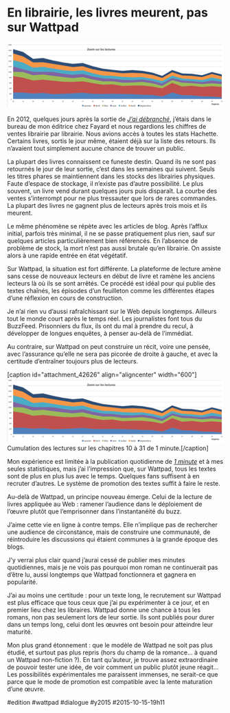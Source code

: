 # En librairie, les livres meurent, pas sur Wattpad

![](_i/wattapd9.png)

En 2012, quelques jours après la sortie de *[J’ai débranché](../../page/jai-debranche)*, j’étais dans le bureau de mon éditrice chez Fayard et nous regardions les chiffres de ventes librairie par librairie. Nous avions accès à toutes les stats Hachette. Certains livres, sortis le jour même, étaient déjà sur la liste des retours. Ils n’avaient tout simplement aucune chance de trouver un public.

La plupart des livres connaissent ce funeste destin. Quand ils ne sont pas retournés le jour de leur sortie, c’est dans les semaines qui suivent. Seuls les titres phares se maintiennent dans les stocks des librairies physiques. Faute d’espace de stockage, il n’existe pas d’autre possibilité. Le plus souvent, un livre vend durant quelques jours puis disparaît. La courbe des ventes s’interrompt pour ne plus tressauter que lors de rares commandes. La plupart des livres ne gagnent plus de lecteurs après trois mois et ils meurent.

Le même phénomène se répète avec les articles de blog. Après l’afflux initial, parfois très minimal, il ne se passe pratiquement plus rien, sauf sur quelques articles particulièrement bien référencés. En l’absence de problème de stock, la mort n’est pas aussi brutale qu’en librairie. On assiste alors à une rapide entrée en état végétatif.

Sur Wattpad, la situation est fort différente. La plateforme de lecture amène sans cesse de nouveaux lecteurs en début de livre et ramène les anciens lecteurs là où ils se sont arrêtés. Ce procédé est idéal pour qui publie des textes chaînés, les épisodes d’un feuilleton comme les différentes étapes d’une réflexion en cours de construction.

Je n’ai rien vu d’aussi rafraîchissant sur le Web depuis longtemps. Ailleurs tout le monde court après le temps réel. Les journalistes font tous du BuzzFeed. Prisonniers du flux, ils ont du mal à prendre du recul, à développer de longues enquêtes, à penser au-delà de l’immédiat.

Au contraire, sur Wattpad on peut construire un récit, voire une pensée, avec l’assurance qu’elle ne sera pas picorée de droite à gauche, et avec la certitude d’entraîner toujours plus de lecteurs.

[caption id="attachment\_42626" align="aligncenter" width="600"]![Cumulation des lectures sur les chapitres 10 à 31 de 1 minute.](_i/wattapd9.png) Cumulation des lectures sur les chapitres 10 à 31 de 1 minute.[/caption]

Mon expérience est limitée à la publication quotidienne de [*1 minute*](http://www.wattpad.com/story/29694130-1-minute) et à mes seules statistiques, mais j’ai l’impression que, sur Wattpad, tous les textes sont de plus en plus lus avec le temps. Quelques fans suffisent à en recruter d’autres. Le système de promotion des textes suffit à faire le reste.

Au-delà de Wattpad, un principe nouveau émerge. Celui de la lecture de livres appliquée au Web : ramener l’audience dans le déploiement de l’œuvre plutôt que l’emprisonner dans l’instantanéité du buzz.

J’aime cette vie en ligne à contre temps. Elle n’implique pas de rechercher une audience de circonstance, mais de construire une communauté, de réintroduire les discussions qui étaient communes à la grande époque des blogs.

J’y verrai plus clair quand j’aurai cessé de publier mes minutes quotidiennes, mais je ne vois pas pourquoi mon roman ne continuerait pas d’être lu, aussi longtemps que Wattpad fonctionnera et gagnera en popularité.

J’ai au moins une certitude : pour un texte long, le recrutement sur Wattpad est plus efficace que tous ceux que j’ai pu expérimenter à ce jour, et en premier lieu chez les libraires. Wattpad donne une chance à tous les romans, non pas seulement lors de leur sortie. Ils sont publiés pour durer dans un temps long, celui dont les œuvres ont besoin pour atteindre leur maturité.

Mon plus grand étonnement : que le modèle de Wattpad ne soit pas plus étudié, et surtout pas plus repris (hors du champ de la romance… à quand un Wattpad non-fiction ?). En tant qu’auteur, je trouve assez extraordinaire de pouvoir tester une idée, de voir comment un public plutôt jeune réagit… Les possibilités expérimentales me paraissent immenses, ne serait-ce que parce que le mode de promotion est compatible avec la lente maturation d’une œuvre.

#edition #wattpad #dialogue #y2015 #2015-10-15-19h11
